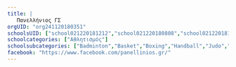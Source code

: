 ```yaml
---
title: |
   Πανελλήνιος ΓΣ
orgUID: "org241120180351"
schoolsUID: ["school021220181212","school021220180808","school021220181144","school021220181046","school021220181115","school021220181100","school021220181129","school021220181017","school021220181158","school021220181003","school021220180905","school021220181241","school021220180851","school021220180836","school021220180934","school021220180948","school021220181256","school021220180822","school021220181227","school021220180753","school021220181032"]
schoolcategories: ["Αθλητισμός"]
schoolsubcategories: ["Badminton","Basket","Boxing","Handball","Judo","Karate","Kick Boxing","Ping Pong","Tae Kwon Do","Tennis","Volley","Άρση Βαρών","Ενόργανη-Ρυθμική","Κολύμβηση","Μπαλέτο","Ξιφασκία","Πάλη","Ποδόσφαιρο","Σκοποβολή","Στίβος","Τοξοβολία"]
facebook: "https://www.facebook.com/panellinios.gr/"
---
```


